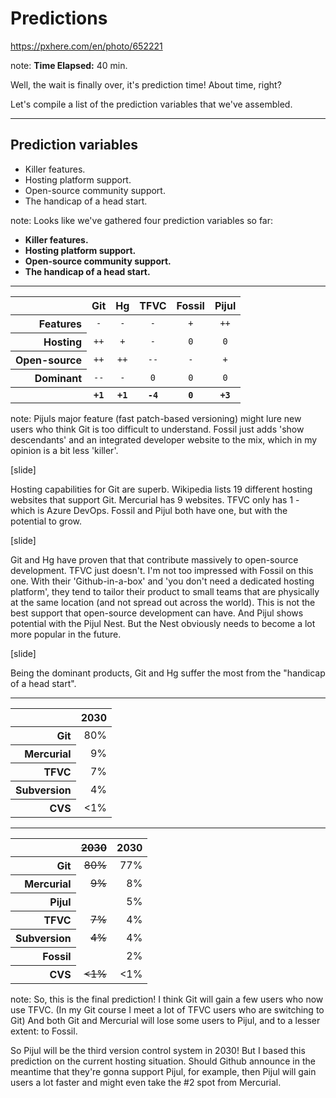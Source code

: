 <!-- .slide: data-background="img/background/usb-sticks.jpg" data-background-color="black" data-background-opacity="0.3"-->

# Predictions

<https://pxhere.com/en/photo/652221>  <!-- .element: class="attribution" -->

note: 
**Time Elapsed:** 40 min.

Well, the wait is finally over, it's prediction time!
About time, right?

Let's compile a list of the prediction variables that we've assembled. 

---

## Prediction variables

* Killer features. <!-- .element: class="fragment fade-in-then-semi-out" -->
* Hosting platform support. <!-- .element: class="fragment fade-in-then-semi-out" -->
* Open-source community support. <!-- .element: class="fragment fade-in-then-semi-out" -->
* The handicap of a head start. <!-- .element: class="fragment fade-in-then-semi-out" -->

note:
Looks like we've gathered four prediction variables so far:

* **Killer features.**
* **Hosting platform support.** 
* **Open-source community support.**
* **The handicap of a head start.**

---

<table>
    <thead>
        <tr>
            <th/>
            <th>Git</th>
            <th>Hg</th>
            <th>TFVC</th>
            <th>Fossil</th>
            <th>Pijul</th>
        </tr>
    </thead>
    <tbody>
        <tr>
            <th align="right">Features</th>
            <td align="center"><code>-</code></td>
            <td align="center"><code>-</code></td>
            <td align="center"><code>-</code></td>
            <td align="center"><code>+</code></td>
            <td align="center"><code>++</code></td>
        </tr>  
        <tr class="fragment">
            <th align="right">Hosting</th>
            <td align="center"><code>++</code></td>
            <td align="center"><code>+</code></td>
            <td align="center"><code>-</code></td>
            <td align="center"><code>0</code></td>
            <td align="center"><code>0</code></td>
        </tr>
        <tr class="fragment">
            <th align="right">Open-source</th>
            <td align="center"><code>++</code></td>
            <td align="center"><code>++</code></td>
            <td align="center"><code>--</code></td>
            <td align="center"><code>-</code></td>
            <td align="center"><code>+</code></td>
        </tr>
        <tr class="fragment">
            <th align="right">Dominant</th>
            <td align="center"><code>--</code></td>
            <td align="center"><code>-</code></td>
            <td align="center"><code>0</code></td>
            <td align="center"><code>0</code></td>
            <td align="center"><code>0</code></td>
        </tr>    
        <tr class="fragment">
            <th/>
            <th align="center"><code>+1</code></td>
            <th align="center"><code>+1</code></td>
            <th align="center"><code>-4</code></td>
            <th align="center"><code>0</code></td>
            <th align="center"><code>+3</code></td>
        </tr>              
    </tbody>
</table>

note:
Pijuls major feature (fast patch-based versioning) might lure new users who think Git is too difficult to understand.
Fossil just adds 'show descendants' and an integrated developer website to the mix, which in my opinion is a bit less 'killer'.

[slide]

Hosting capabilities for Git are superb. 
Wikipedia lists 19 different hosting websites that support Git.
Mercurial has 9 websites.
TFVC only has 1 - which is Azure DevOps.
Fossil and Pijul both have one, but with the potential to grow.

[slide]

Git and Hg have proven that that contribute massively to open-source development.
TFVC just doesn't.
I'm not too impressed with Fossil on this one.
With their 'Github-in-a-box' and 'you don't need a dedicated hosting platform', they tend to tailor their product to small teams that are physically at the same location (and not spread out across the world). 
This is not the best support that open-source development can have.
And Pijul shows potential with the Pijul Nest. 
But the Nest obviously needs to become a lot more popular in the future.

[slide]

Being the dominant products, Git and Hg suffer the most from the "handicap of a head start".

---

<table>
    <thead>
        <tr>
            <th/>
            <th>2030</th>
        </tr>
    </thead>
    <tbody>
        <tr>
            <th align="right">Git</th>
            <td align="right">80%</td>
        </tr>
        <tr>
            <th align="right">Mercurial</th>
            <td align="right">9%</td>
        </tr>  
        <tr>
            <th align="right">TFVC</th>
            <td align="right">7%</td>
        </tr>
        <tr>
            <th align="right">Subversion</th>
            <td align="right">4%</td>
        </tr>     
        <tr>
            <th align="right">CVS</th>
            <td align="right">&lt;1%</td>
        </tr>      
    </tbody>
</table>

---

<table>
    <thead>
        <tr>
            <th/>
            <th><del>2030</del></th>
            <th>2030</th>
        </tr>
    </thead>
    <tbody>
        <tr>
            <th align="right">Git</th>
            <td align="right"><del>80%</del></td>
            <td align="right">77%</td>
        </tr>
        <tr>
            <th align="right">Mercurial</th>
            <td align="right"><del>9%</del></td>
            <td align="right">8%</td>
        </tr>
          <tr>
            <th align="right">Pijul</th>
            <td align="right"></td>
            <td align="right">5%</td>
        </tr>      
        <tr>
            <th align="right">TFVC</th>
            <td align="right"><del>7%</del></td>
            <td align="right">4%</td>
        </tr>
        <tr>
            <th align="right">Subversion</th>
            <td align="right"><del>4%</del></td>
            <td align="right">4%</td>
        </tr>  
        <tr>
            <th align="right">Fossil</th>
            <td align="right"></td>
            <td align="right">2%</td>
        </tr>           
        <tr>
            <th align="right">CVS</th>
            <td align="right"><del>&lt;1%</del></td>
            <td align="right">&lt;1%</td>
        </tr>      
    </tbody>
</table>

note:
So, this is the final prediction!
I think Git will gain a few users who now use TFVC.
(In my Git course I meet a lot of TFVC users who are switching to Git)
And both Git and Mercurial will lose some users to Pijul, and to a lesser extent: to Fossil.

So Pijul will be the third version control system in 2030!
But I based this prediction on the current hosting situation.
Should Github announce in the meantime that they're gonna support Pijul, for example, then Pijul will gain users a lot faster and might even take the #2 spot from Mercurial.

